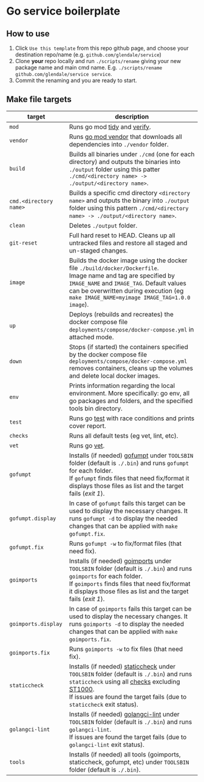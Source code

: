 # Go service boilerplate

## How to use
1. Click `Use this template` from this repo github page, and choose your destination repo/name (e.g. `github.com/glendale/service`)
2. Clone **your** repo locally and run `./scripts/rename` giving your new package name and main cmd name. E.g. `./scripts/rename github.com/glendale/service service`.
3. Commit the renaming and you are ready to start.

## Make file targets

| **target**             | **description** |
| ---------------------- | --------------- |
| `mod`                  | Runs go mod [tidy](https://go.dev/ref/mod#go-mod-tidy) and [verify](https://go.dev/ref/mod#go-mod-verify). |
| `vendor`               | Runs [go mod vendor](https://go.dev/ref/mod#go-mod-vendor) that downloads all dependencies into `./vendor` folder. |
| `build`                | Builds all binaries under `./cmd` (one for each directory) and outputs the binaries into `./output` folder using this patter `./cmd/<directory name> -> ./output/<directory name>`. |
| `cmd.<directory name>` | Builds a specific cmd directory `<directory name>` and outputs the binary into `./output` folder using this pattern `./cmd/<directory name> -> ./output/<directory name>`. |
| `clean`                | Deletes `./output` folder. |
| `git-reset`            | Full hard reset to HEAD. Cleans up all untracked files and restore all staged and un-staged changes. |
| `image`                | Builds the docker image using the docker file `./build/docker/Dockerfile`. <br>Image name and tag are specified by `IMAGE_NAME` and `IMAGE_TAG`. Default values can be overwritten during execution (eg `make IMAGE_NAME=myimage IMAGE_TAG=1.0.0 image`). |
| `up`                   | Deploys (rebuilds and recreates) the docker compose file `deployments/compose/docker-compose.yml` in attached mode. |
| `down`                 | Stops (if started) the containers specified by the docker compose file `deployments/compose/docker-compose.yml` removes containers, cleans up the volumes and delete local docker images. |
| `env`                  | Prints information regarding the local environment. More specifically: go env, all go packages and folders, and the specified tools bin directory. |
| `test`                 | Runs go [test](https://pkg.go.dev/cmd/go/internal/test) with race conditions and prints cover report. |
| `checks`               | Runs all default tests (eg vet, lint, etc). |
| `vet`                  | Runs go [vet](https://pkg.go.dev/cmd/vet). |
| `gofumpt`              | Installs (if needed) [gofumpt](https://github.com/mvdan/gofumpt) under `TOOLSBIN` folder (default is `./.bin`) and runs `gofumpt` for each folder. <br>If `gofumpt` finds files that need fix/format it displays those files as list and the target fails (_exit 1_). |
| `gofumpt.display`      | In case of `gofumpt` fails this target can be used to display the necessary changes. It runs `gofumpt -d` to display the needed changes that can be applied with `make gofumpt.fix`. |
| `gofumpt.fix`          | Runs `gofumpt -w` to fix/format files (that need fix). |
| `goimports`            | Installs (if needed) [goimports](https://pkg.go.dev/golang.org/x/tools/cmd/goimports) under `TOOLSBIN` folder (default is `./.bin`) and runs `goimports` for each folder. <br>If `goimports` finds files that need fix/format it displays those files as list and the target fails (_exit 1_). |
| `goimports.display`    | In case of `goimports` fails this target can be used to display the necessary changes. It runs `goimports -d` to display the needed changes that can be applied with `make goimports.fix`. |
| `goimports.fix`        | Runs `goimports -w` to fix files (that need fix). |
| `staticcheck`          | Installs (if needed) [staticcheck](https://staticcheck.io/) under `TOOLSBIN` folder (default is `./.bin`) and runs `staticcheck` using all [checks](https://staticcheck.io/docs/checks) excluding [ST1000](https://staticcheck.io/docs/checks/#ST1000). <br>If issues are found the target fails (due to `staticcheck` exit status). |
| `golangci-lint`        | Installs (if needed) [golangci-lint](https://golangci-lint.run/) under `TOOLSBIN` folder (default is `./.bin`) and runs `golangci-lint`. <br>If issues are found the target fails (due to `golangci-lint` exit status). |
| `tools`                | Installs (if needed) all tools (goimports, staticcheck, gofumpt, etc) under `TOOLSBIN` folder (default is `./.bin`). |
